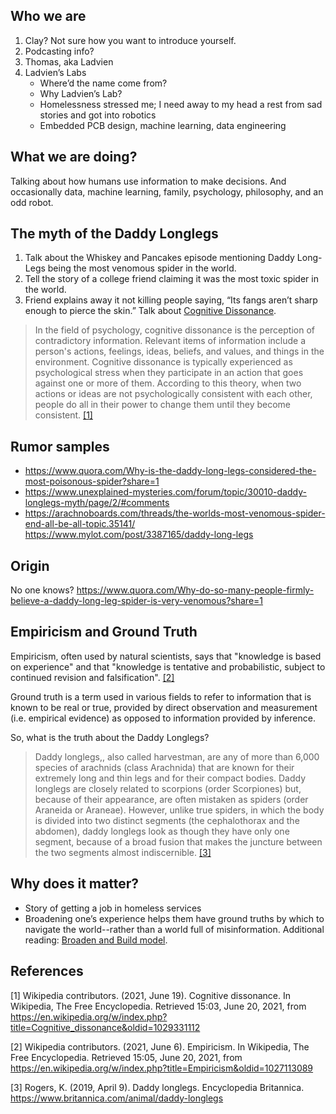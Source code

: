## Who we are
1. Clay? Not sure how you want to introduce yourself.
2. Podcasting info?
3. Thomas, aka Ladvien
4. Ladvien’s Labs
    * Where’d the name come from?
    * Why Ladvien’s Lab?
    * Homelessness stressed me; I need away to my head a rest from sad stories and got into robotics
   * Embedded PCB design, machine learning, data engineering

## What we are doing? 
Talking about how humans use information to make decisions.  And occasionally data, machine learning, family, psychology, philosophy, and an odd robot.

##  The myth of the Daddy Longlegs
1. Talk about the Whiskey and Pancakes episode mentioning Daddy Long-Legs being the most venomous spider in the world. 
2. Tell the story of a college friend claiming it was the most toxic spider in the world.
3. Friend explains away it not killing people saying, “Its fangs aren’t sharp enough to pierce the skin.” Talk about [Cognitive Dissonance](https://en.wikipedia.org/wiki/Cognitive_dissonance).

> In the field of psychology, cognitive dissonance is the perception of contradictory information. Relevant items of information include a person's actions, feelings, ideas, beliefs, and values, and things in the environment. Cognitive dissonance is typically experienced as psychological stress when they participate in an action that goes against one or more of them. According to this theory, when two actions or ideas are not psychologically consistent with each other, people do all in their power to change them until they become consistent. [[1]](#1)


## Rumor samples
* https://www.quora.com/Why-is-the-daddy-long-legs-considered-the-most-poisonous-spider?share=1
* https://www.unexplained-mysteries.com/forum/topic/30010-daddy-longlegs-myth/page/2/#comments
* https://arachnoboards.com/threads/the-worlds-most-venomous-spider-end-all-be-all-topic.35141/
https://www.mylot.com/post/3387165/daddy-long-legs


## Origin
No one knows?
https://www.quora.com/Why-do-so-many-people-firmly-believe-a-daddy-long-leg-spider-is-very-venomous?share=1



## Empiricism and Ground Truth

Empiricism, often used by natural scientists, says that "knowledge is based on experience" and that "knowledge is tentative and probabilistic, subject to continued revision and falsification". [[2]](#2)

Ground truth is a term used in various fields to refer to information that is known to be real or true, provided by direct observation and measurement (i.e. empirical evidence) as opposed to information provided by inference.


So, what is the truth about the Daddy Longlegs?

> Daddy longlegs,, also called harvestman, are any of more than 6,000 species of arachnids (class Arachnida) that are known for their extremely long and thin legs and for their compact bodies. Daddy longlegs are closely related to scorpions (order Scorpiones) but, because of their appearance, are often mistaken as spiders (order Araneida or Araneae). However, unlike true spiders, in which the body is divided into two distinct segments (the cephalothorax and the abdomen), daddy longlegs look as though they have only one segment, because of a broad fusion that makes the juncture between the two segments almost indiscernible. [[3]](#3)

## Why does it matter?
* Story of getting a job in homeless services
* Broadening one’s experience helps them have ground truths by which to navigate the world--rather than a world full of misinformation. Additional reading: [Broaden and Build model](https://www.verywellmind.com/broaden-and-build-theory-4845903).


## References
<a id="1">[1]</a> 
Wikipedia contributors. (2021, June 19). Cognitive dissonance. In Wikipedia, The Free Encyclopedia. Retrieved 15:03, June 20, 2021, from https://en.wikipedia.org/w/index.php?title=Cognitive_dissonance&oldid=1029331112

<a id="2">[2]</a> 
Wikipedia contributors. (2021, June 6). Empiricism. In Wikipedia, The Free Encyclopedia. Retrieved 15:05, June 20, 2021, from https://en.wikipedia.org/w/index.php?title=Empiricism&oldid=1027113089

<a id="3">[3]</a> 
Rogers, K. (2019, April 9). Daddy longlegs. Encyclopedia Britannica. https://www.britannica.com/animal/daddy-longlegs